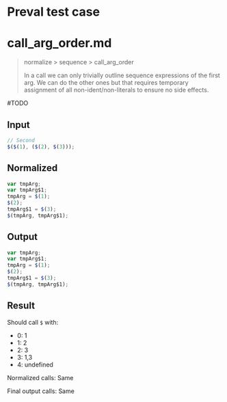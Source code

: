 # Preval test case

# call_arg_order.md

> normalize > sequence > call_arg_order
>
> In a call we can only trivially outline sequence expressions of the first arg. We can do the other ones but that requires temporary assignment of all non-ident/non-literals to ensure no side effects.

#TODO

## Input

`````js filename=intro
// Second
$($(1), ($(2), $(3)));
`````

## Normalized

`````js filename=intro
var tmpArg;
var tmpArg$1;
tmpArg = $(1);
$(2);
tmpArg$1 = $(3);
$(tmpArg, tmpArg$1);
`````

## Output

`````js filename=intro
var tmpArg;
var tmpArg$1;
tmpArg = $(1);
$(2);
tmpArg$1 = $(3);
$(tmpArg, tmpArg$1);
`````

## Result

Should call `$` with:
 - 0: 1
 - 1: 2
 - 2: 3
 - 3: 1,3
 - 4: undefined

Normalized calls: Same

Final output calls: Same
